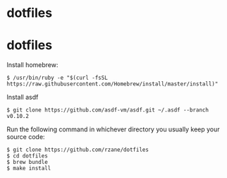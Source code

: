 dotfiles
========
# dotfiles

Install homebrew:

    $ /usr/bin/ruby -e "$(curl -fsSL https://raw.githubusercontent.com/Homebrew/install/master/install)"

Install asdf

    $ git clone https://github.com/asdf-vm/asdf.git ~/.asdf --branch v0.10.2
    
Run the following command in whichever directory you usually keep your source code:

    $ git clone https://github.com/rzane/dotfiles
    $ cd dotfiles
    $ brew bundle
    $ make install

